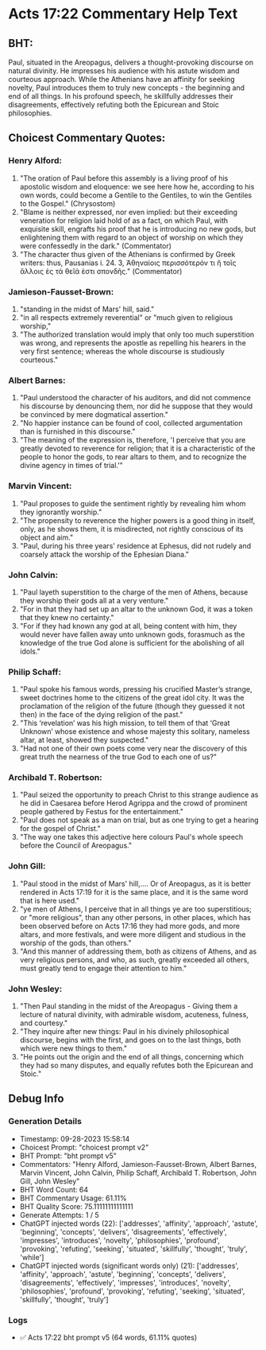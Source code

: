 # Acts 17:22 Commentary Help Text

## BHT:
Paul, situated in the Areopagus, delivers a thought-provoking discourse on natural divinity. He impresses his audience with his astute wisdom and courteous approach. While the Athenians have an affinity for seeking novelty, Paul introduces them to truly new concepts - the beginning and end of all things. In his profound speech, he skillfully addresses their disagreements, effectively refuting both the Epicurean and Stoic philosophies.

## Choicest Commentary Quotes:
### Henry Alford:
1. "The oration of Paul before this assembly is a living proof of his apostolic wisdom and eloquence: we see here how he, according to his own words, could become a Gentile to the Gentiles, to win the Gentiles to the Gospel." (Chrysostom)
2. "Blame is neither expressed, nor even implied: but their exceeding veneration for religion laid hold of as a fact, on which Paul, with exquisite skill, engrafts his proof that he is introducing no new gods, but enlightening them with regard to an object of worship on which they were confessedly in the dark." (Commentator)
3. "The character thus given of the Athenians is confirmed by Greek writers: thus, Pausanias i. 24. 3, Ἀθηναίοις περισσότερόν τι ἢ τοῖς ἄλλοις ἐς τὰ θεῖά ἐστι σπονδῆς." (Commentator)

### Jamieson-Fausset-Brown:
1. "standing in the midst of Mars' hill, said."
2. "in all respects extremely reverential" or "much given to religious worship,"
3. "The authorized translation would imply that only too much superstition was wrong, and represents the apostle as repelling his hearers in the very first sentence; whereas the whole discourse is studiously courteous."

### Albert Barnes:
1. "Paul understood the character of his auditors, and did not commence his discourse by denouncing them, nor did he suppose that they would be convinced by mere dogmatical assertion."
2. "No happier instance can be found of cool, collected argumentation than is furnished in this discourse."
3. "The meaning of the expression is, therefore, 'I perceive that you are greatly devoted to reverence for religion; that it is a characteristic of the people to honor the gods, to rear altars to them, and to recognize the divine agency in times of trial.'"

### Marvin Vincent:
1. "Paul proposes to guide the sentiment rightly by revealing him whom they ignorantly worship."
2. "The propensity to reverence the higher powers is a good thing in itself, only, as he shows them, it is misdirected, not rightly conscious of its object and aim."
3. "Paul, during his three years' residence at Ephesus, did not rudely and coarsely attack the worship of the Ephesian Diana."

### John Calvin:
1. "Paul layeth superstition to the charge of the men of Athens, because they worship their gods all at a very venture."
2. "For in that they had set up an altar to the unknown God, it was a token that they knew no certainty."
3. "For if they had known any god at all, being content with him, they would never have fallen away unto unknown gods, forasmuch as the knowledge of the true God alone is sufficient for the abolishing of all idols."

### Philip Schaff:
1. "Paul spoke his famous words, pressing his crucified Master’s strange, sweet doctrines home to the citizens of the great idol city. It was the proclamation of the religion of the future (though they guessed it not then) in the face of the dying religion of the past."
2. "This ‘revelation’ was his high mission, to tell them of that ‘Great Unknown’ whose existence and whose majesty this solitary, nameless altar, at least, showed they suspected."
3. "Had not one of their own poets come very near the discovery of this great truth the nearness of the true God to each one of us?"

### Archibald T. Robertson:
1. "Paul seized the opportunity to preach Christ to this strange audience as he did in Caesarea before Herod Agrippa and the crowd of prominent people gathered by Festus for the entertainment."
2. "Paul does not speak as a man on trial, but as one trying to get a hearing for the gospel of Christ."
3. "The way one takes this adjective here colours Paul's whole speech before the Council of Areopagus."

### John Gill:
1. "Paul stood in the midst of Mars' hill,.... Or of Areopagus, as it is better rendered in Acts 17:19 for it is the same place, and it is the same word that is here used."
2. "ye men of Athens, I perceive that in all things ye are too superstitious; or "more religious", than any other persons, in other places, which has been observed before on Acts 17:16 they had more gods, and more altars, and more festivals, and were more diligent and studious in the worship of the gods, than others."
3. "And this manner of addressing them, both as citizens of Athens, and as very religious persons, and who, as such, greatly exceeded all others, must greatly tend to engage their attention to him."

### John Wesley:
1. "Then Paul standing in the midst of the Areopagus - Giving them a lecture of natural divinity, with admirable wisdom, acuteness, fulness, and courtesy."
2. "They inquire after new things: Paul in his divinely philosophical discourse, begins with the first, and goes on to the last things, both which were new things to them."
3. "He points out the origin and the end of all things, concerning which they had so many disputes, and equally refutes both the Epicurean and Stoic."


## Debug Info
### Generation Details
- Timestamp: 09-28-2023 15:58:14
- Choicest Prompt: "choicest prompt v2"
- BHT Prompt: "bht prompt v5"
- Commentators: "Henry Alford, Jamieson-Fausset-Brown, Albert Barnes, Marvin Vincent, John Calvin, Philip Schaff, Archibald T. Robertson, John Gill, John Wesley"
- BHT Word Count: 64
- BHT Commentary Usage: 61.11%
- BHT Quality Score: 75.11111111111111
- Generate Attempts: 1 / 5
- ChatGPT injected words (22):
	['addresses', 'affinity', 'approach', 'astute', 'beginning', 'concepts', 'delivers', 'disagreements', 'effectively', 'impresses', 'introduces', 'novelty', 'philosophies', 'profound', 'provoking', 'refuting', 'seeking', 'situated', 'skillfully', 'thought', 'truly', 'while']
- ChatGPT injected words (significant words only) (21):
	['addresses', 'affinity', 'approach', 'astute', 'beginning', 'concepts', 'delivers', 'disagreements', 'effectively', 'impresses', 'introduces', 'novelty', 'philosophies', 'profound', 'provoking', 'refuting', 'seeking', 'situated', 'skillfully', 'thought', 'truly']

### Logs
- ✅ Acts 17:22 bht prompt v5 (64 words, 61.11% quotes)